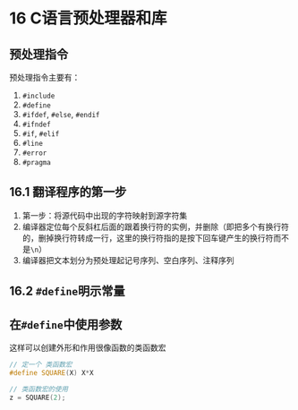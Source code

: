 # 16 C语言预处理器和库

## 预处理指令

预处理指令主要有：
1. `#include`
2. `#define`
3. `#ifdef`, `#else`, `#endif`
4. `#ifndef`
5. `#if`, `#elif`
6. `#line`
7. `#error`
8. `#pragma`

## 16.1 翻译程序的第一步

1. 第一步：将源代码中出现的字符映射到源字符集
2. 编译器定位每个反斜杠后面的跟着换行符的实例，并删除（即把多个有换行符的，删掉换行符转成一行，这里的换行符指的是按下回车键产生的换行符而不是`\n`）
3. 编译器把文本划分为预处理起记号序列、空白序列、注释序列

## 16.2 `#define`明示常量

## 在`#define`中使用参数

这样可以创建外形和作用很像函数的类函数宏

```cpp
// 定一个 类函数宏
#define SQUARE(X) X*X

// 类函数宏的使用
z = SQUARE(2);
```


